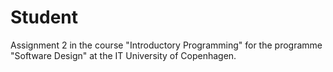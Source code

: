 # Student
Assignment 2 in the course "Introductory Programming" for the programme "Software Design" at the IT University of Copenhagen.

